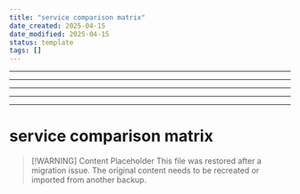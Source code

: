```yaml
---
title: "service comparison matrix"
date_created: 2025-04-15
date_modified: 2025-04-15
status: template
tags: []
---
```


---

---

---

---

---

# service comparison matrix

> [\!WARNING] Content Placeholder
> This file was restored after a migration issue. The original content needs to be recreated or imported from another backup.

